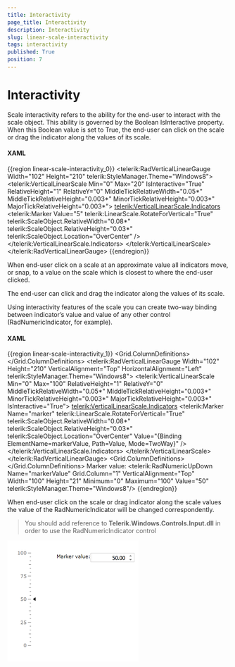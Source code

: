 ```yaml
---
title: Interactivity
page_title: Interactivity
description: Interactivity
slug: linear-scale-interactivity
tags: interactivity
published: True
position: 7
---
```


# Interactivity

Scale interactivity refers to the ability for the end-user to interact with the scale object. This ability is governed by the Boolean IsInteractive property. When this Boolean value is set to True, the end-user can click on the scale or drag the indicator along the values of its scale.

#### __XAML__
{{region linear-scale-interactivity_0}}
	<telerik:RadVerticalLinearGauge Width="102" Height="210" telerik:StyleManager.Theme="Windows8">
	    <telerik:VerticalLinearScale Min="0" 
	                    Max="20"
	                    IsInteractive="True"
	                    RelativeHeight="1"
	                    RelativeY="0"
	                    MiddleTickRelativeWidth="0.05*"
	                    MiddleTickRelativeHeight="0.003*"
	                    MinorTickRelativeHeight="0.003*"
	                    MajorTickRelativeHeight="0.003*">
	        <telerik:VerticalLinearScale.Indicators>
	            <telerik:Marker Value="5"
	                    telerik:LinearScale.RotateForVertical="True"
	                    telerik:ScaleObject.RelativeWidth="0.08*"
	                    telerik:ScaleObject.RelativeHeight="0.03*" 
	                    telerik:ScaleObject.Location="OverCenter" />
	        </telerik:VerticalLinearScale.Indicators>
	    </telerik:VerticalLinearScale>
	</telerik:RadVerticalLinearGauge>
{{endregion}}

When end-user click on a scale at an approximate value all indicators move, or snap, to a value on the scale which is closest to where the end-user clicked.

The end-user can click and drag the indicator along the values of its scale.

Using interactivity features of the scale you can create two-way binding between indicator’s value and value of any other control (RadNumericIndicator, for example).

#### __XAML__
{{region linear-scale-interactivity_1}}
	<Grid Margin="20">
	    <Grid.ColumnDefinitions>
	        <ColumnDefinition Width="Auto" />
	        <ColumnDefinition Width="Auto" />
	    </Grid.ColumnDefinitions>
	    <telerik:RadVerticalLinearGauge Width="102" Height="210"
	                                    VerticalAlignment="Top"
	                                    HorizontalAlignment="Left"
	                                    telerik:StyleManager.Theme="Windows8">
	        <telerik:VerticalLinearScale Min="0" Max="100"
	                                     RelativeHeight="1"
	                                     RelativeY="0"
	                                     MiddleTickRelativeWidth="0.05*"
	                                     MiddleTickRelativeHeight="0.003*"
	                                     MinorTickRelativeHeight="0.003*"
	                                     MajorTickRelativeHeight="0.003*"
	                                     IsInteractive="True">
	            <telerik:VerticalLinearScale.Indicators>
	                <telerik:Marker Name="marker" 
	                                telerik:LinearScale.RotateForVertical="True"
	                                telerik:ScaleObject.RelativeWidth="0.08*"
	                                telerik:ScaleObject.RelativeHeight="0.03*" 
	                                telerik:ScaleObject.Location="OverCenter"
	                                Value="{Binding ElementName=markerValue, Path=Value, Mode=TwoWay}"  />
	            </telerik:VerticalLinearScale.Indicators>
	        </telerik:VerticalLinearScale>
	    </telerik:RadVerticalLinearGauge>
	    <Grid Grid.Column="1">
	        <Grid.ColumnDefinitions>
	            <ColumnDefinition Width="Auto" />
	            <ColumnDefinition Width="Auto" />
	        </Grid.ColumnDefinitions>
	        <TextBlock>Marker value:</TextBlock>
	        <telerik:RadNumericUpDown Name="markerValue" 
	                                  Grid.Column="1"
	                                  VerticalAlignment="Top"
	                                  Width="100"
	                                  Height="21"
	                                  Minimum="0"
	                                  Maximum="100"
	                                  Value="50"
	                                  telerik:StyleManager.Theme="Windows8"/>
	    </Grid>
	</Grid>
{{endregion}}

When end-user click on the scale or drag indicator along the scale values the value of the RadNumericIndicator will be changed correspondently.

>You should add reference to __Telerik.Windows.Controls.Input.dll__ in order to use the RadNumericIndicator control

![Linear Gauge Interactive Click Binding](images/LinearGaugeInteractiveClickBinding.PNG)
